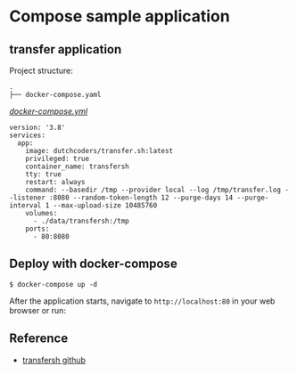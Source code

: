 # Compose sample application

## transfer application

Project structure:

```text
.
├── docker-compose.yaml
```

[_docker-compose.yml_](docker-compose.yml)

```compose
version: '3.8'
services:
  app:
    image: dutchcoders/transfer.sh:latest
    privileged: true
    container_name: transfersh
    tty: true
    restart: always
    command: --basedir /tmp --provider local --log /tmp/transfer.log --listener :8080 --random-token-length 12 --purge-days	14 --purge-interval 1 --max-upload-size 10485760
    volumes:
      - ./data/transfersh:/tmp
    ports:
      - 80:8080
```

## Deploy with docker-compose

```compose
$ docker-compose up -d
```

After the application starts, navigate to `http://localhost:80` in your web browser or run:

## Reference

- [transfersh github](hhttps://github.com/dutchcoders/transfer.sh)
